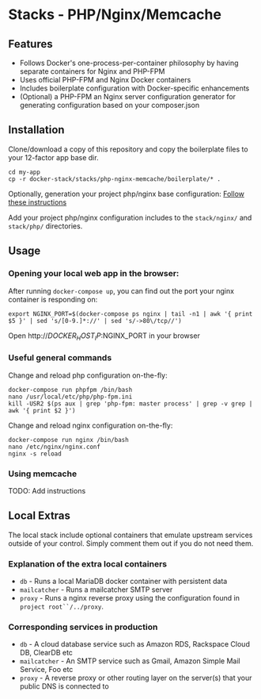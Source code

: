 Stacks - PHP/Nginx/Memcache
===================================

## Features

* Follows Docker's one-process-per-container philosophy by having separate containers for Nginx and PHP-FPM
* Uses official PHP-FPM and Nginx Docker containers
* Includes boilerplate configuration with Docker-specific enhancements
* (Optional) a PHP-FPM an Nginx server configuration generator for generating configuration based on your composer.json

## Installation

Clone/download a copy of this repository and copy the boilerplate files to your 12-factor app base dir.

    cd my-app
    cp -r docker-stack/stacks/php-nginx-memcache/boilerplate/* .

Optionally, generation your project php/nginx base configuration: [Follow these instructions](../stacks/php-nginx-memcache/server-config-generator/README.md)

Add your project php/nginx configuration includes to the `stack/nginx/` and `stack/php/` directories.

## Usage

### Opening your local web app in the browser:

After running `docker-compose up`, you can find out the port your nginx container is responding on:

    export NGINX_PORT=$(docker-compose ps nginx | tail -n1 | awk '{ print $5 }' | sed 's/[0-9.]*://' | sed 's/->80\/tcp//')

Open http://$DOCKER_HOST_IP:$NGINX_PORT in your browser

### Useful general commands

Change and reload php configuration on-the-fly:

    docker-compose run phpfpm /bin/bash
    nano /usr/local/etc/php/php-fpm.ini
    kill -USR2 $(ps aux | grep 'php-fpm: master process' | grep -v grep | awk '{ print $2 }')

Change and reload nginx configuration on-the-fly:

    docker-compose run nginx /bin/bash
    nano /etc/nginx/nginx.conf
    nginx -s reload

### Using memcache

TODO: Add instructions

## Local Extras

The local stack include optional containers that emulate upstream services outside of your control. Simply comment them out if you do not need them.

### Explanation of the extra local containers

* `db` - Runs a local MariaDB docker container with persistent data
* `mailcatcher` - Runs a mailcatcher SMTP server
* `proxy` - Runs a nginx reverse proxy using the configuration found in `project root``/../proxy`.

### Corresponding services in production

* `db` - A cloud database service such as Amazon RDS, Rackspace Cloud DB, ClearDB etc
* `mailcatcher` - An SMTP service such as Gmail, Amazon Simple Mail Service, Foo etc
* `proxy` - A reverse proxy or other routing layer on the server(s) that your public DNS is connected to
